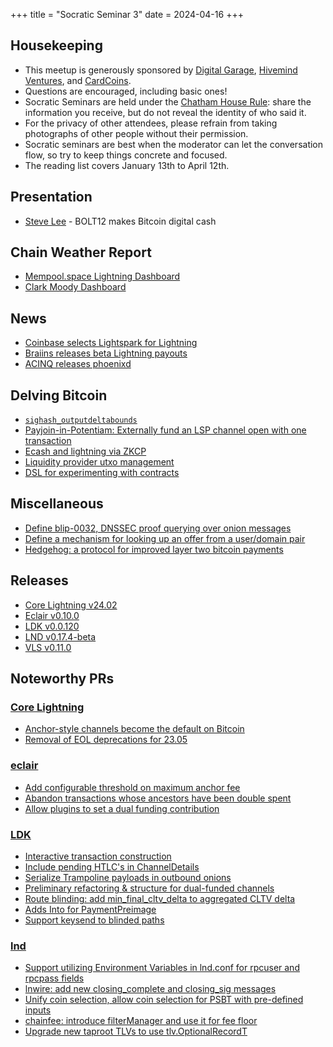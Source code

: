 +++
title = "Socratic Seminar 3"
date = 2024-04-16
+++

Housekeeping
------------

- This meetup is generously sponsored by [Digital Garage](https://dg717.com/), [Hivemind Ventures](https://hivemind.vc), and [CardCoins](https://cardcoins.co).
- Questions are encouraged, including basic ones!
- Socratic Seminars are held under the [Chatham House Rule](https://www.chathamhouse.org/about-us/chatham-house-rule): share the information you receive, but do not reveal the identity of who said it.
- For the privacy of other attendees, please refrain from taking photographs of other people without their permission.
- Socratic seminars are best when the moderator can let the conversation flow, so try to keep things concrete and focused.
- The reading list covers January 13th to April 12th.


Presentation
------------
 - [Steve Lee](https://twitter.com/moneyball) - BOLT12 makes Bitcoin digital cash


Chain Weather Report
--------------------

- [Mempool.space Lightning Dashboard](https://mempool.space/lightning)
- [Clark Moody Dashboard](https://bitcoin.clarkmoody.com/dashboard/)


News
----

- [Coinbase selects Lightspark for Lightning](https://www.lightspark.com/news/coinbase-selects-lightspark)
- [Braiins releases beta Lightning payouts](https://twitter.com/BraiinsMining/status/1760319741560856983)
- [ACINQ releases phoenixd](https://phoenix.acinq.co/server)


Delving Bitcoin
---------------

- [`sighash_outputdeltabounds`](https://delvingbitcoin.org/t/sighash-outputdeltabounds/504)
- [Payjoin-in-Potentiam: Externally fund an LSP channel open with one transaction](https://delvingbitcoin.org/t/payjoin-in-potentiam-externally-fund-an-lsp-channel-open-with-one-transaction/749)
- [Ecash and lightning via ZKCP](https://delvingbitcoin.org/t/ecash-and-lightning-via-zkcp/586)
- [Liquidity provider utxo management](https://delvingbitcoin.org/t/liquidity-provider-utxo-management/600)
- [DSL for experimenting with contracts](https://delvingbitcoin.org/t/dsl-for-experimenting-with-contracts/748)


Miscellaneous
-------------

- [Define blip-0032, DNSSEC proof querying over onion messages](https://github.com/lightning/blips/pull/32)
- [Define a mechanism for looking up an offer from a user/domain pair](https://github.com/lightning/bolts/pull/1136)
- [Hedgehog: a protocol for improved layer two bitcoin payments](https://github.com/supertestnet/hedgehog)


Releases
--------

- [Core Lightning v24.02](https://github.com/ElementsProject/lightning/releases/tag/v24.02)
- [Eclair v0.10.0](https://github.com/ACINQ/eclair/blob/master/docs/release-notes/eclair-v0.10.0.md)
- [LDK v0.0.120](https://github.com/lightningdevkit/rust-lightning/releases/tag/v0.0.120)
- [LND v0.17.4-beta](https://github.com/lightningnetwork/lnd/blob/v0.17.4-beta/docs/release-notes/release-notes-0.17.4.md)
- [VLS v0.11.0](https://gitlab.com/lightning-signer/validating-lightning-signer/-/releases/v0.11.0)


Noteworthy PRs
--------------

### [Core Lightning](https://github.com/ElementsProject/lightning)
- [Anchor-style channels become the default on Bitcoin](https://github.com/ElementsProject/lightning/pull/6785)
- [Removal of EOL deprecations for 23.05](https://github.com/ElementsProject/lightning/pull/7094)

### [eclair](https://github.com/ACINQ/eclair/)
- [Add configurable threshold on maximum anchor fee](https://github.com/ACINQ/eclair/pull/2816)
- [Abandon transactions whose ancestors have been double spent](https://github.com/ACINQ/eclair/pull/2818)
- [Allow plugins to set a dual funding contribution](https://github.com/ACINQ/eclair/pull/2829)

### [LDK](https://github.com/lightningdevkit/rust-lightning)
- [Interactive transaction construction](https://github.com/lightningdevkit/rust-lightning/pull/2419)
- [Include pending HTLC's in ChannelDetails](https://github.com/lightningdevkit/rust-lightning/pull/2442)
- [Serialize Trampoline payloads in outbound onions](https://github.com/lightningdevkit/rust-lightning/pull/2756)
- [Preliminary refactoring & structure for dual-funded channels](https://github.com/lightningdevkit/rust-lightning/pull/2770)
- [Route blinding: add min_final_cltv_delta to aggregated CLTV delta](https://github.com/lightningdevkit/rust-lightning/pull/2856)
- [Adds Into<PaymentHash> for PaymentPreimage](https://github.com/lightningdevkit/rust-lightning/pull/2916)
- [Support keysend to blinded paths](https://github.com/lightningdevkit/rust-lightning/pull/2935)

### [lnd](https://github.com/lightningnetwork/lnd)
- [Support utilizing Environment Variables in lnd.conf for rpcuser and rpcpass fields](https://github.com/lightningnetwork/lnd/pull/8310)
- [lnwire: add new closing_complete and closing_sig messages](https://github.com/lightningnetwork/lnd/pull/8338)
- [Unify coin selection, allow coin selection for PSBT with pre-defined inputs](https://github.com/lightningnetwork/lnd/pull/8378)
- [chainfee: introduce filterManager and use it for fee floor](https://github.com/lightningnetwork/lnd/pull/8418)
- [Upgrade new taproot TLVs to use tlv.OptionalRecordT](https://github.com/lightningnetwork/lnd/pull/8499)
